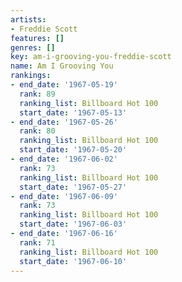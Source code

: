 ```yaml
---
artists:
- Freddie Scott
features: []
genres: []
key: am-i-grooving-you-freddie-scott
name: Am I Grooving You
rankings:
- end_date: '1967-05-19'
  rank: 89
  ranking_list: Billboard Hot 100
  start_date: '1967-05-13'
- end_date: '1967-05-26'
  rank: 80
  ranking_list: Billboard Hot 100
  start_date: '1967-05-20'
- end_date: '1967-06-02'
  rank: 73
  ranking_list: Billboard Hot 100
  start_date: '1967-05-27'
- end_date: '1967-06-09'
  rank: 73
  ranking_list: Billboard Hot 100
  start_date: '1967-06-03'
- end_date: '1967-06-16'
  rank: 71
  ranking_list: Billboard Hot 100
  start_date: '1967-06-10'
---
```


